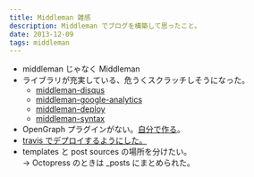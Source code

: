 ```yaml
---
title: Middleman 雑感
description: Middleman でブログを構築して思ったこと。
date: 2013-12-09
tags: middleman
---
```


* middleman じゃなく Middleman
* ライブラリが充実している、危うくスクラッチしそうになった。
	* [middleman-disqus](https://github.com/simonrice/middleman-disqus)
	* [middleman-google-analytics](https://github.com/MrJoy/middleman-google-analytics)
	* [middleman-deploy](https://github.com/tvaughan/middleman-deploy)
	* [middleman-syntax](https://github.com/middleman/middleman-syntax)
* OpenGraph プラグインがない。[自分で作る](http://ja.ngs.io/2013/12/09/middleman-opengraph/)。
* [travis でデプロイするようにした。](http://ja.ngs.io/2013/12/09/middleman-memorandum/)
* templates と post sources の場所を分けたい。  
  -> Octopress のときは _posts にまとめられた。

